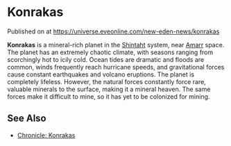 # Konrakas
Published on  at https://universe.eveonline.com/new-eden-news/konrakas

**Konrakas** is a mineral-rich planet in the
[Shintaht](6hdH1UnLE6P8A7ckIJqUzG) system, near [Amarr](6BPFRy27fN4LnYlIyzvEwo)
space. The planet has an extremely chaotic climate, with seasons ranging
from scorchingly hot to icily cold. Ocean tides are dramatic and floods
are common, winds frequently reach hurricane speeds, and gravitational
forces cause constant earthquakes and volcano eruptions. The planet is
completely lifeless. However, the natural forces constantly force rare,
valuable minerals to the surface, making it a mineral heaven. The same
forces make it difficult to mine, so it has yet to be colonized for
mining.

See Also
--------
-   [Chronicle: Konrakas](65VKXLQkAIGKYz8PDbD0wV)
